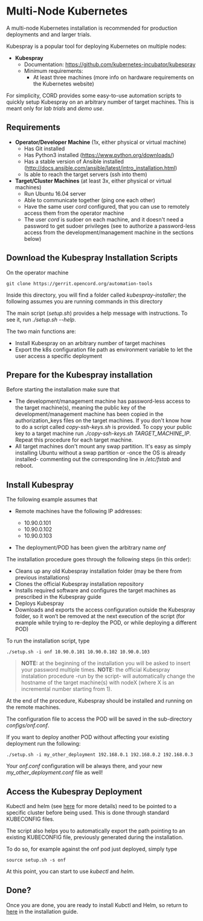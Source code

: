 # Multi-Node Kubernetes

A multi-node Kubernetes installation is recommended for
production deployments and and larger trials.

Kubespray is a popular tool for deploying Kubernetes on multiple nodes:

* **Kubespray**
    * Documentation: <https://github.com/kubernetes-incubator/kubespray>
    * Minimum requirements:
        * At least three machines (more info on hardware requirements on the Kubernetes website)

For simplicity, CORD provides some easy-to-use automation scripts to
quickly setup Kubespray on an arbitrary number of target machines.
This is meant only for *lab trials* and *demo use*.

## Requirements

* **Operator/Developer Machine** (1x, either physical or virtual machine)
    * Has Git installed
    * Has Python3 installed (<https://www.python.org/downloads/>)
    * Has a stable version of Ansible installed (<http://docs.ansible.com/ansible/latest/intro_installation.html>)
    * Is able to reach the target servers (ssh into them)
* **Target/Cluster Machines** (at least 3x, either physical or virtual machines)
    * Run Ubuntu 16.04 server
    * Able to communicate together (ping one each other)
    * Have the same user *cord* configured, that you can use to remotely access them from the operator machine
    * The user *cord* is sudoer on each machine, and it doesn't need a password to get sudoer privileges (see to authorize a password-less access from the development/management machine in the sections below)

## Download the Kubespray Installation Scripts

On the operator machine
```shell
git clone https://gerrit.opencord.org/automation-tools
```

Inside this directory, you will find a folder called *kubespray-installer*;
the following assumes you are running commands in this directory

The main script (*setup.sh*) provides a help message with
instructions. To see it, run *./setup.sh --help*.

The two main functions are:

* Install Kubespray on an arbitrary number of target machines
* Export the k8s configuration file path as environment variable to
   let the user access a specific deployment

## Prepare for the Kubespray installation

Before starting the installation make sure that

* The development/management machine has password-less access to the target machine(s), meaning the public key of the development/management machine has been copied in the authorization_keys files on the target machines. If you don't know how to do a script called *copy-ssh-keys.sh* is provided. To copy your public key to a target machine run *./copy-ssh-keys.sh TARGET_MACHINE_IP*. Repeat this procedure for each target machine.
* All target machines don't mount any swap partition. It's easy as simply installing Ubuntu without a swap partition or -once the OS is already installed- commenting out the corresponding line in */etc/fstab* and reboot.

## Install Kubespray

The following example assumes that

* Remote machines have the following IP addresses:
    * 10.90.0.101
    * 10.90.0.102
    * 10.90.0.103

* The deployment/POD has been given the arbitrary name *onf*

The installation procedure goes through the following steps (in this order):

* Cleans up any old Kubespray installation folder (may be there from previous installations)
* Clones the official Kubespray installation repository
* Installs required software and configures the target machines as prescribed in the Kubespray guide
* Deploys Kubespray
* Downloads and exports the access configuration outside the Kubespray folder, so it won’t be removed at the next execution of the script (for example while trying to re-deploy the POD, or while deploying a different POD)

To run the installation script, type
```shell
./setup.sh -i onf 10.90.0.101 10.90.0.102 10.90.0.103
```

> **NOTE:** at the beginning of the installation you will be asked to insert your
password multiple times.
> **NOTE:** the official Kubespray instalation procedure -run by the script- will automatically change the hostname of the target machine(s) with nodeX (where X is an incremental number starting from 1).

At the end of the procedure, Kubespray should be installed and running
on the remote machines.

The configuration file to access the POD will be saved in the
sub-directory *configs/onf.conf*.

If you want to deploy another POD without affecting your existing
deployment run the following:
```shell
./setup.sh -i my_other_deployment 192.168.0.1 192.168.0.2 192.168.0.3
```

Your *onf.conf* configuration will be always there, and your
new *my_other_deployment.conf* file as well!

## Access the Kubespray Deployment

Kubectl and helm (see [here](kubernetes.md) for more details) need to
be pointed to a specific cluster before being used. This is done
through standard KUBECONFIG files.

The script also helps you to automatically export the path pointing to
an existing KUBECONFIG file, previously generated during the installation.

To do so, for example against the onf pod just deployed, simply type

```shell
source setup.sh -s onf
```

At this point, you can start to use *kubectl*  and *helm*.

## Done?

Once you are done, you are ready to install Kubctl and Helm, so return to 
[here](kubernetes.md#get-your-kubeconfig-file) in the installation
guide.

